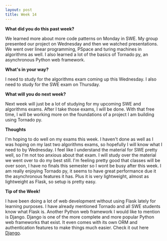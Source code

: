 ```yaml
---
layout: post
title: Week 14
---
```


<b>What did you do this past week?</b>

We learned more about more code patterns on Monday in SWE. My group presented our project on Wednesday and then we watched presentations. We went over linear programming, PSpace and turing machines in algorithms as well. I also learned a lot of the basics of Tornado py, an asynchronous Python web framework.

<b>What's in your way?</b>

I need to study for the algorithms exam coming up this Wednesday. I also need to study for the SWE exam on Thursday.

<b>What will you do next week?</b>

Next week will just be a lot of studying for my upcoming SWE and algorithms exams. After I take those exams, I will be done. With that free time, I will be working more on the foundations of a project I am building using Tornado py.

<b>Thoughts</b>

I'm hoping to do well on my exams this week. I haven't done as well as I was hoping on my last two algorithms exams, so hopefully I will know what I need to by Wednesday. I feel like I understand the material for SWE pretty well, so I'm not too anxious about that exam. I will study over the material we went over to do my best still. I'm feeling pretty good that classes will be over soon, I have no finals this semester so I wont be busy after this week. I am really enjoying Tornado py, it seems to have great performance due it the asynchronous features it has. Plus it is very lightweight, almost as lightweight as Flask, so setup is pretty easy.

<b>Tip of the Week!</b>

I have been doing a lot of web development without using Flask lately for learning purposes. I have already mentioned Tornado and all SWE students know what Flask is. Another Python web framework I would like to mention is Django. Django is one of the more complete and more popular Python web frameworks that exist. It even comes with its own ORM and authentication features to make things much easier. Check it out here [Django](https://www.djangoproject.com/).
